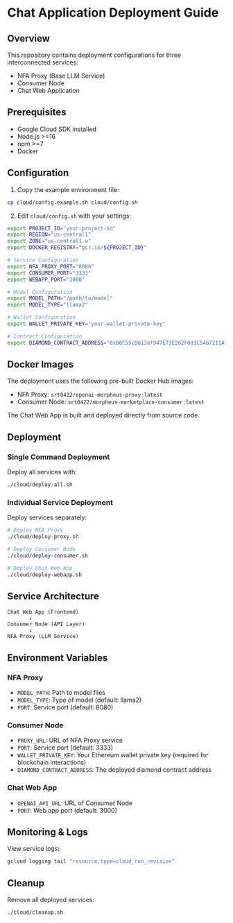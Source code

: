# Chat Application Deployment Guide

## Overview
This repository contains deployment configurations for three interconnected services:
- NFA Proxy (Base LLM Service)
- Consumer Node
- Chat Web Application

## Prerequisites
- Google Cloud SDK installed
- Node.js >=16
- npm >=7
- Docker

## Configuration

1. Copy the example environment file:
```bash
cp cloud/config.example.sh cloud/config.sh
```

2. Edit `cloud/config.sh` with your settings:
```bash
export PROJECT_ID="your-project-id"
export REGION="us-central1"
export ZONE="us-central1-a"
export DOCKER_REGISTRY="gcr.io/${PROJECT_ID}"

# Service Configuration
export NFA_PROXY_PORT="8080"
export CONSUMER_PORT="3333"
export WEBAPP_PORT="3000"

# Model Configuration
export MODEL_PATH="/path/to/model"
export MODEL_TYPE="llama2"

# Wallet Configuration
export WALLET_PRIVATE_KEY="your-wallet-private-key"

# Contract Configuration
export DIAMOND_CONTRACT_ADDRESS="0xb8C55cD613af947E73E262F0d3C54b7211Af16CF"
```

## Docker Images
The deployment uses the following pre-built Docker Hub images:
- NFA Proxy: `srt0422/openai-morpheus-proxy:latest`
- Consumer Node: `srt0422/morpheus-marketplace-consumer:latest`

The Chat Web App is built and deployed directly from source code.

## Deployment

### Single Command Deployment
Deploy all services with:
```bash
./cloud/deploy-all.sh
```

### Individual Service Deployment
Deploy services separately:
```bash
# Deploy NFA Proxy
./cloud/deploy-proxy.sh

# Deploy Consumer Node
./cloud/deploy-consumer.sh

# Deploy Chat Web App
./cloud/deploy-webapp.sh
```

## Service Architecture

```
Chat Web App (Frontend)
       ↓
Consumer Node (API Layer)
       ↓
NFA Proxy (LLM Service)
```

## Environment Variables

### NFA Proxy
- `MODEL_PATH`: Path to model files
- `MODEL_TYPE`: Type of model (default: llama2)
- `PORT`: Service port (default: 8080)

### Consumer Node
- `PROXY_URL`: URL of NFA Proxy service
- `PORT`: Service port (default: 3333)
- `WALLET_PRIVATE_KEY`: Your Ethereum wallet private key (required for blockchain interactions)
- `DIAMOND_CONTRACT_ADDRESS`: The deployed diamond contract address

### Chat Web App
- `OPENAI_API_URL`: URL of Consumer Node
- `PORT`: Web app port (default: 3000)

## Monitoring & Logs

View service logs:
```bash
gcloud logging tail "resource.type=cloud_run_revision"
```

## Cleanup

Remove all deployed services:
```bash
./cloud/cleanup.sh
```
